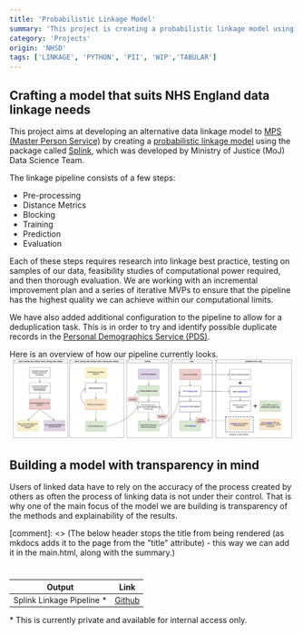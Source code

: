 ```yaml
---
title: 'Probabilistic Linkage Model'
summary: 'This project is creating a probabilistic linkage model using Splink, in order to improve linkage outcomes, and by extension, patient outcomes. The aim is for this to be used to link data in a range of NHS datasets.'
category: 'Projects'
origin: 'NHSD'
tags: ['LINKAGE', 'PYTHON', 'PII', 'WIP','TABULAR']
---
```


## Crafting a model that suits NHS England data linkage needs
This project aims at developing an alternative data linkage model to [MPS (Master Person Service)](./mps-handbook.md) by creating a [probabilistic linkage model](https://www.bristol.ac.uk/media-library/sites/cmm/migrated/documents/problinkage.pdf) using the package called  [Splink](https://moj-analytical-services.github.io/splink/index.html), which was developed by Ministry of Justice (MoJ) Data Science Team.

The linkage pipeline consists of a few steps:

- Pre-processing 
- Distance Metrics
- Blocking
- Training
- Prediction 
- Evaluation

Each of these steps requires research into linkage best practice, testing on samples of our data, feasibility studies of computational power required, and then thorough evaluation. We are working with an incremental improvement plan and a series of iterative MVPs to ensure that the pipeline has the highest quality we can achieve within our computational limits. 

We have also added additional configuration to the pipeline to allow for a deduplication task. This is in order to try and identify possible duplicate records in the [Personal Demographics Service (PDS)](https://digital.nhs.uk/services/personal-demographics-service).

Here is an overview of how our pipeline currently looks.
![Splink linkage pipeline scheme](../../../images/splink_diagram.png)

## Building a model with transparency in mind
Users of linked data have to rely on the accuracy of the process created by others as often the process of linking data is not under their control. That is why one of the main focus of the model we are building is transparency of the methods and explainability of the results.


[comment]: <> (The below header stops the title from being rendered (as mkdocs adds it to the page from the "title" attribute) - this way we can add it in the main.html, along with the summary.)
#

|Output | Link|
|---|---|
| Splink Linkage Pipeline * | [Github](https://github.com/NHSDigital/splink-linkage-pipeline) |

\* This is currently private and available for internal access only. 
